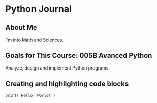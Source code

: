 # Python Journal

## About Me
I'm into Math and Sciences.

## Goals for This Course: 005B Avanced Python
Analyze, design and implement Python programs.


## Creating and highlighting code blocks
```
print('Hello, World!')
```
